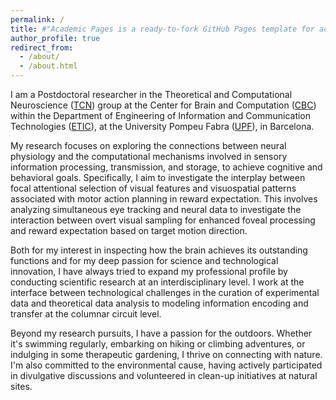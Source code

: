 ```yaml
---
permalink: /
title: #"Academic Pages is a ready-to-fork GitHub Pages template for academic personal websites"
author_profile: true
redirect_from: 
  - /about/
  - /about.html
---
```


I am a Postdoctoral researcher in the Theoretical and Computational Neuroscience (<a href="https://www.upf.edu/web/tcn" target="_blank">TCN</a>) group at the Center for Brain and Computation (<a href="https://www.upf.edu/web/cbc" target="_blank">CBC</a>) within the Department of Engineering of Information and Communication Technologies (<a href="https://www.upf.edu/web/etic" target="_blanK">ETIC</a>), at the University Pompeu Fabra (<a href="https://www.upf.edu/" target="_blanK">UPF</a>), in Barcelona. 

My research focuses on exploring the connections between neural physiology and the computational mechanisms involved in sensory information processing, transmission, and storage, to achieve cognitive and behavioral goals. Specifically, I aim to investigate the interplay between focal attentional selection of visual features and visuospatial patterns associated with motor action planning in reward expectation. This involves analyzing simultaneous eye tracking and neural data to investigate the interaction between overt visual sampling for enhanced foveal processing and reward expectation based on target motion direction.

Both for my interest in inspecting how the brain achieves its outstanding functions and for my deep passion for science and technological innovation, I have always tried to expand my professional profile by conducting scientific research at an interdisciplinary level. I work at the interface between technological challenges in the curation of experimental data and theoretical data analysis to modeling information encoding and transfer at the columnar circuit level.

Beyond my research pursuits, I have a passion for the outdoors. Whether it's swimming regularly, embarking on hiking or climbing adventures, or indulging in some therapeutic gardening, I thrive on connecting with nature. I'm also committed to the environmental cause, having actively participated in divulgative discussions and volunteered in clean-up initiatives at natural sites.
